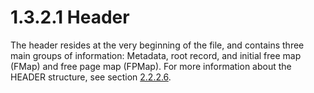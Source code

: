 <html dir="LTR" xmlns:mshelp="http://msdn.microsoft.com/mshelp" xmlns:ddue="http://ddue.schemas.microsoft.com/authoring/2003/5" xmlns:xlink="http://www.w3.org/1999/xlink" xmlns:tool="http://www.microsoft.com/tooltip">
    <head>
        <meta http-equiv="Content-Type" content="text/html; CHARSET=utf-8"></meta>
        <meta name="save" content="history"></meta>
        <title>1.3.2.1 Header</title>
        <xml>
            <mshelp:toctitle title="1.3.2.1 Header"></mshelp:toctitle>
            <mshelp:rltitle title="[MS-PST]: Header"></mshelp:rltitle>
            <mshelp:keyword index="A" term="fc4c74cb-ec8a-42ff-a2c5-2d6e3fa16394"></mshelp:keyword>
            <mshelp:attr name="DCSext.ContentType" value="open specification"></mshelp:attr>
            <mshelp:attr name="AssetID" value="fc4c74cb-ec8a-42ff-a2c5-2d6e3fa16394"></mshelp:attr>
            <mshelp:attr name="TopicType" value="kbRef"></mshelp:attr>
            <mshelp:attr name="DCSext.Title" value="[MS-PST]: Header" />
        </xml>
    </head>
    <body>
        <div id="header">
            <h1 class="heading">1.3.2.1 Header</h1>
        </div>
        <div id="mainSection">
            <div id="mainBody">
                <div id="allHistory" class="saveHistory"></div>
                <div id="sectionSection0" class="section" name="collapseableSection">
                    

<p>The header resides at the very beginning of the file, and
contains three main groups of information: Metadata, root record, and initial
free map (FMap) and free page map (FPMap). For more information about the
HEADER structure, see section <a href="c9876f5a-664b-46a3-9887-ba63f113abf5.md">2.2.2.6</a>. </p>
                </div>
            </div>
        </div>
    </body>
</html>